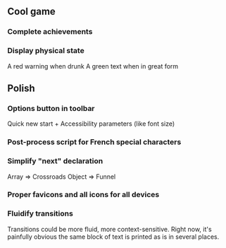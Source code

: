 ## Cool game

### Complete achievements

### Display physical state

A red warning when drunk
A green text when in great form

## Polish

### Options button in toolbar

Quick new start + Accessibility parameters (like font size)

### Post-process script for French special characters

###  Simplify "next" declaration

Array => Crossroads
Object => Funnel

### Proper favicons and all icons for all devices

### Fluidify transitions

Transitions could be more fluid, more context-sensitive. Right now, it's painfully obvious the same block of text is printed as is in several places.

